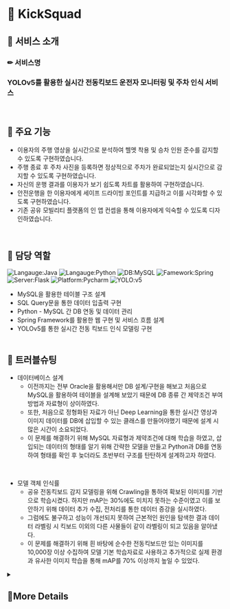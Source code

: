 # 🚓 KickSquad

## 📌 서비스 소개
### ✏ 서비스명 
### YOLOv5를 활용한 실시간 전동킥보드 운전자 모니터링 및 주차 인식 서비스
<br>

## 📌 주요 기능
* 이용자의 주행 영상을 실시간으로 분석하여 헬멧 착용 및 승차 인원 준수를 감지할 수 있도록 구현하였습니다.
* 주행 종료 후 주차 사진을 등록하면 정상적으로 주차가 완료되었는지 실시간으로 감지할 수 있도록 구현하였습니다.
* 자신의 운행 결과를 이용자가 보기 쉽도록 차트를 활용하여 구현하였습니다. 
* 안전운행을 한 이용자에게 세이프 드라이빙 포인트를 지급하고 이를 시각화할 수 있도록 구현하였습니다.
* 기존 공유 모빌리티 플랫폼의 인 앱 컨셉을 통해 이용자에게 익숙할 수 있도록 디자인하였습니다.
<br>

## 📌 담당 역할
![Langauge:Java](https://img.shields.io/badge/Langauge-Java-green) ![Langauge:Python](https://img.shields.io/badge/Langauge-Python-orange) ![DB:MySQL](https://img.shields.io/badge/DB-MySQL-yellow) ![Famework:Spring](https://img.shields.io/badge/Famework-Spring-red) ![Server:Flask](https://img.shields.io/badge/Server-Flask/Tomcat-blue) ![Platform:Pycharm](https://img.shields.io/badge/Platform-Pycharm-skyblue) ![YOLO:v5](https://img.shields.io/badge/YOLO-v5-purple)
* MySQL을 활용한 테이블 구조 설계
* SQL Query문을 통한 데이터 입출력 구현
* Python - MySQL 간 DB 연동 및 데이터 관리
* Spring Framework를 활용한 웹 구현 및 서비스 흐름 설계
* YOLOv5를 통한 실시간 전동 킥보드 인식 모델링 구현
<br><br>

## 📌 트러블슈팅
* 데이터베이스 설계<br>
	- 이전까지는 전부 Oracle을 활용해서만 DB 설계/구현을 해보고 처음으로 MySQL을 활용하여 테이블을 설계해 보았기 때문에 DB 종류 간 제약조건 부여 방법과 자료형이 상이하였다.
	- 또한, 처음으로 정형화된 자료가 아닌 Deep Learning을 통한 실시간 영상과 이미지 데이터를 DB에 삽입할 수 있는 클래스를 만들어야했기 때문에 설계 시 많은 시간이 소요되었다.
	- 이 문제를 해결하기 위해 MySQL 자료형과 제약조건에 대해 학습을 하였고, 삽입되는 데이터의 형태를 알기 위해 간략한 모델을 만들고 Python과 DB를 연동하여 형태를 확인 후 늦더라도 초반부터 구조를 탄탄하게 설계하고자 하였다.
<br>
 
* 모델 객체 인식률 <br>
    - 공유 전동킥보드 감지 모델링을 위해 Crawling을 통하여 확보된 이미지를 기반으로 학습시켰다. 하지만 mAP는 30%에도 미치지 못하는 수준이였고 이를 보안하기 위해 데이터 추가 수집, 전처리를 통한 데이터 증강을 실시하였다.
    - 그럼에도 불구하고 성능이 개선되지 못하여 근본적인 원인을 탐색한 결과 데이터 라벨링 시 킥보드 이외의 다른 사물들이 같이 라벨링이 되고 있음을 알아냈다.
    - 이 문제를 해결하기 위해 흰 바탕에 순수한 전동킥보드만 있는 이미지를 10,000장 이상 수집하여 모델 기본 학습자료로 사용하고 추가적으로 실제 환경과 유사한 이미지 학습을 통해 mAP를 70% 이상까지 높일 수 있었다.

<details>
<summary><h2>🧾More Details</h2></summary>

## 📌 프로젝트 기간
2022.07.28 ~ 2022.08.22
<br><br>

## 📌 SW유스케이스
![스크린샷(27)](https://user-images.githubusercontent.com/103619605/182365968-09e3e196-5797-4fec-9eab-765e8925c9b8.png)
<br><br>
	
## 📌 ER다이어그램
![image](https://user-images.githubusercontent.com/103619605/182579207-e5070ca5-2cde-43d1-94f7-5414a2d56a9f.png)
<br><br>

## 📌 화면 구성

### 회원가입 / 메인화면 / 사용자 튜토리얼 화면
![image](https://user-images.githubusercontent.com/103620466/182588812-326be119-90cb-4264-b3f1-bb7eb059888f.png)
<br><br>

### 매장 보기 화면 (전체 매장 / 카테고리 선택 / 매장명 검색)
![image](https://user-images.githubusercontent.com/103620466/182589092-43fdf433-026b-47da-9d48-a5c5105ecdf3.png)
<br><br>

### 커뮤니티 게시판 화면 / 리뷰 등록 / 리뷰 수정
![image](https://user-images.githubusercontent.com/103620466/182589351-00081d31-ca43-4193-9fb2-23fa1b506990.png)
<br><br>

### 등급 시각화 / 리워드 화면 / 신규 매장등록 화면
![image](https://user-images.githubusercontent.com/103620466/182589764-d97e7c59-957b-47aa-a884-1e62ba9cd57d.png)
<br><br>
</details>

